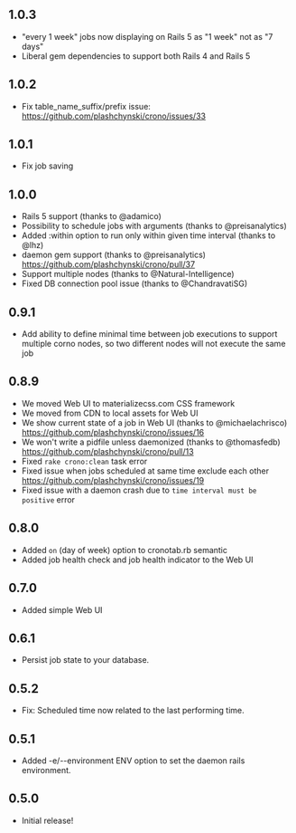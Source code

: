 1.0.3
-----------
- "every 1 week" jobs now displaying on Rails 5 as "1 week" not as "7 days"
- Liberal gem dependencies to support both Rails 4 and Rails 5


1.0.2
-----------
- Fix table_name_suffix/prefix issue: https://github.com/plashchynski/crono/issues/33


1.0.1
-----------
- Fix job saving


1.0.0
-----------
- Rails 5 support (thanks to @adamico)
- Possibility to schedule jobs with arguments (thanks to @preisanalytics)
- Added :within option to run only within given time interval (thanks to @lhz)
- daemon gem support (thanks to @preisanalytics) https://github.com/plashchynski/crono/pull/37
- Support multiple nodes (thanks to @Natural-Intelligence)
- Fixed DB connection pool issue (thanks to @ChandravatiSG)


0.9.1
-----------
- Add ability to define minimal time between job executions to support multiple corno nodes, so two different nodes will not execute the same job


0.8.9
-----------

- We moved Web UI to materializecss.com CSS framework
- We moved from CDN to local assets for Web UI
- We show current state of a job in Web UI (thanks to @michaelachrisco) https://github.com/plashchynski/crono/issues/16
- We won't write a pidfile unless daemonized (thanks to @thomasfedb) https://github.com/plashchynski/crono/pull/13
- Fixed `rake crono:clean` task error
- Fixed issue when jobs scheduled at same time exclude each other https://github.com/plashchynski/crono/issues/19
- Fixed issue with a daemon crash due to `time interval must be positive` error


0.8.0
-----------

- Added `on` (day of week) option to cronotab.rb semantic
- Added job health check and job health indicator to the Web UI


0.7.0
-----------

- Added simple Web UI


0.6.1
-----------

- Persist job state to your database.


0.5.2
-----------

- Fix: Scheduled time now related to the last performing time.


0.5.1
-----------

- Added -e/--environment ENV option to set the daemon rails environment.


0.5.0
-----------

- Initial release!
